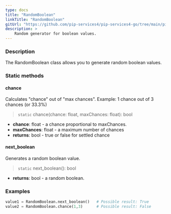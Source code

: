```yaml
---
type: docs
title: "RandomBoolean"
linkTitle: "RandomBoolean"
gitUrl: "https://github.com/pip-services4/pip-services4-go/tree/main/pip-services4-data-go/random"
description: >
    Random generator for boolean values.
---
```


### Description

The RandomBoolean class allows you to generate random boolean values.

### Static methods

#### chance
Calculates "chance" out of "max chances".
Example: 1 chance out of 3 chances (or 33.3%)

> `static` chance(chance: float, maxChances: float): bool

- **chance**: float - a chance proportional to maxChances.
- **maxChances**: float - a maximum number of chances
- **returns**: bool - true or false for settled chance

#### next_boolean
Generates a random boolean value.

> `static` next_boolean(): bool

- **returns**: bool - a random boolean.

### Examples

```python
value1 = RandomBoolean.next_boolean()   # Possible result: True
value2 = RandomBoolean.chance(1,3)      # Possible result: False

```


